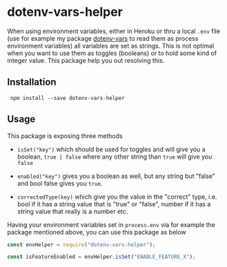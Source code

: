 dotenv-vars-helper
===

When using environment variables, either in Heroku or thru a local `.env` file (use for example my package [dotenv-vars](https://www.npmjs.com/package/dotenv-vars) to read them as process environment variables) all variables are set as strings. This is not optimal when you want to use them as toggles (booleans) or to hold some kind of integer value. This package help you out resolving this.

## Installation

``` npm install --save dotenv-vars-helper```

## Usage

This package is exposing three methods

- `isSet("key")` which should be used for toggles and will give you a boolean, `true | false` where any other string than `true` will give you `false`

- `enabled("key")` gives you a boolean as well, but any string but "false" and bool false gives you `true`.

- `correctedType(key)` which give you the value in the "correct" type, i.e. bool if it has a string value that is "true" or "false", number if it has a string value that really is a number etc.

Having your environment variables set in `process.env` via for example the package mentioned above, you can use this package as below

```javascript
const envHelper = require("dotenv-vars-helper");

const isFeatureEnabled = envHelper.isSet("ENABLE_FEATURE_X");
```

